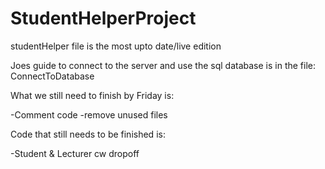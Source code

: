 # StudentHelperProject
studentHelper file is the most upto date/live edition

Joes guide to connect to the server and use the sql database is in the file: ConnectToDatabase

What we still need to finish by Friday is:

-Comment code
-remove unused files

Code that still needs to be finished is:
 
-Student & Lecturer cw dropoff 






